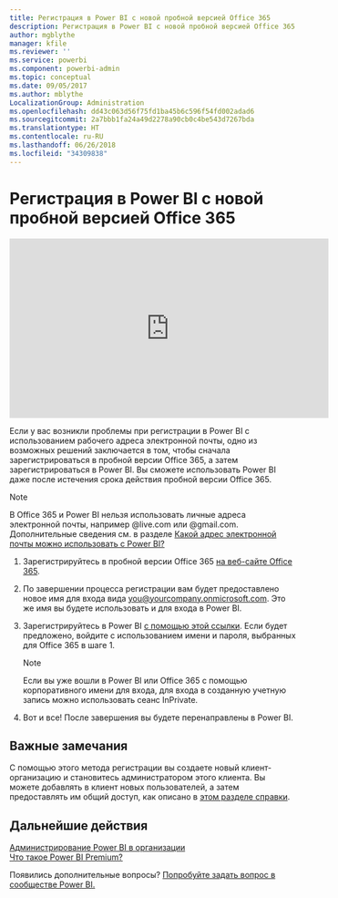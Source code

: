```yaml
---
title: Регистрация в Power BI с новой пробной версией Office 365
description: Регистрация в Power BI с новой пробной версией Office 365
author: mgblythe
manager: kfile
ms.reviewer: ''
ms.service: powerbi
ms.component: powerbi-admin
ms.topic: conceptual
ms.date: 09/05/2017
ms.author: mblythe
LocalizationGroup: Administration
ms.openlocfilehash: dd43c063d56f75fd1ba45b6c596f54fd002adad6
ms.sourcegitcommit: 2a7bbb1fa24a49d2278a90cb0c4be543d7267bda
ms.translationtype: HT
ms.contentlocale: ru-RU
ms.lasthandoff: 06/26/2018
ms.locfileid: "34309838"
---
```

# <a name="signing-up-for-power-bi-with-a-new-office-365-trial"></a>Регистрация в Power BI с новой пробной версией Office 365
<iframe width="560" height="315" src="https://www.youtube.com/embed/gbSuFST-Nx4?showinfo=0" frameborder="0" allowfullscreen></iframe>

Если у вас возникли проблемы при регистрации в Power BI с использованием рабочего адреса электронной почты, одно из возможных решений заключается в том, чтобы сначала зарегистрироваться в пробной версии Office 365, а затем зарегистрироваться в Power BI.  Вы сможете использовать Power BI даже после истечения срока действия пробной версии Office 365.

> [!NOTE]
> В Office 365 и Power BI нельзя использовать личные адреса электронной почты, например @live.com или @gmail.com. Дополнительные сведения см. в разделе [Какой адрес электронной почты можно использовать с Power BI?](service-self-service-signup-for-power-bi.md#what-email-address-can-be-used-with-power-bi)
> 
> 

1. Зарегистрируйтесь в пробной версии Office 365 [на веб-сайте Office 365](https://go.microsoft.com/fwlink/p/?LinkID=403802).
2. По завершении процесса регистрации вам будет предоставлено новое имя для входа вида you@yourcompany.onmicrosoft.com.  Это же имя вы будете использовать и для входа в Power BI.
3. Зарегистрируйтесь в Power BI [с помощью этой ссылки](https://portal.office.com/Start/Confirm?Sku=a403ebcc-fae0-4ca2-8c8c-7a907fd6c235&ru=https%3A%2F%2Fapp.powerbi.com%3FredirectedFromSignup%3D1%26noSignUpCheck%3D1).  Если будет предложено, войдите с использованием имени и пароля, выбранных для Office 365 в шаге 1.
   
   > [!NOTE]
   > Если вы уже вошли в Power BI или Office 365 с помощью корпоративного имени для входа, для входа в созданную учетную запись можно использовать сеанс InPrivate.
   > 
   > 
4. Вот и все!  После завершения вы будете перенаправлены в Power BI.

## <a name="important-considerations"></a>Важные замечания
С помощью этого метода регистрации вы создаете новый клиент-организацию и становитесь администратором этого клиента. Вы можете добавлять в клиент новых пользователей, а затем предоставлять им общий доступ, как описано в [этом разделе справки](https://support.office.com/en-sg/article/Add-users-individually-to-Office-365---Admin-Help-1970f7d6-03b5-442f-b385-5880b9c256ec?ui=en-US&rs=en-SG&ad=SG).

## <a name="next-steps"></a>Дальнейшие действия
[Администрирование Power BI в организации](service-admin-administering-power-bi-in-your-organization.md)  
[Что такое Power BI Premium?](service-premium.md)  

Появились дополнительные вопросы? [Попробуйте задать вопрос в сообществе Power BI.](http://community.powerbi.com/)

